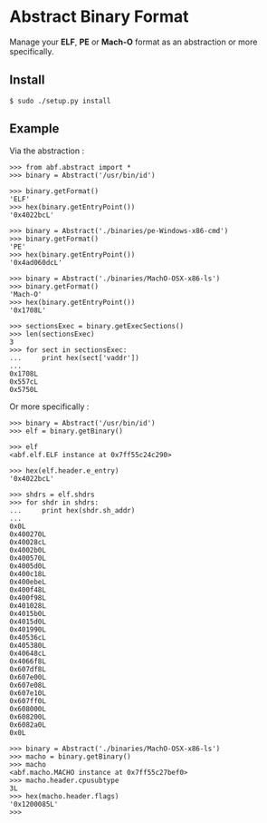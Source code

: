 Abstract Binary Format 
=======================

Manage your **ELF**, **PE** or **Mach-O** format as an abstraction or more specifically.

Install
-------

    $ sudo ./setup.py install

Example
-------

Via the abstraction :

    >>> from abf.abstract import *                                                                                                                                            
    >>> binary = Abstract('/usr/bin/id')                                                                                                                                      

    >>> binary.getFormat()
    'ELF'
    >>> hex(binary.getEntryPoint())
    '0x4022bcL'

    >>> binary = Abstract('./binaries/pe-Windows-x86-cmd')                                                                                                                    
    >>> binary.getFormat()
    'PE'
    >>> hex(binary.getEntryPoint())
    '0x4ad060dcL'

    >>> binary = Abstract('./binaries/MachO-OSX-x86-ls')                                                                                                                      
    >>> binary.getFormat()
    'Mach-O'
    >>> hex(binary.getEntryPoint())
    '0x1708L'

    >>> sectionsExec = binary.getExecSections()
    >>> len(sectionsExec)
    3
    >>> for sect in sectionsExec:                                                                                                                                             
    ...     print hex(sect['vaddr'])                                                                                                                                          
    ... 
    0x1708L
    0x557cL
    0x5750L

Or more specifically :

    >>> binary = Abstract('/usr/bin/id')                                                                                                                                      
    >>> elf = binary.getBinary()

    >>> elf
    <abf.elf.ELF instance at 0x7ff55c24c290>

    >>> hex(elf.header.e_entry)
    '0x4022bcL'
    
    >>> shdrs = elf.shdrs
    >>> for shdr in shdrs:                                                                                                                                                    
    ...     print hex(shdr.sh_addr)
    ... 
    0x0L
    0x400270L
    0x40028cL
    0x4002b0L
    0x400570L
    0x4005d0L
    0x400c18L
    0x400ebeL
    0x400f48L
    0x400f98L
    0x401028L
    0x4015b0L
    0x4015d0L
    0x401990L
    0x40536cL
    0x405380L
    0x40648cL
    0x4066f8L
    0x607df8L
    0x607e00L
    0x607e08L
    0x607e10L
    0x607ff0L
    0x608000L
    0x608200L
    0x6082a0L
    0x0L

    >>> binary = Abstract('./binaries/MachO-OSX-x86-ls')                                                                                                                      
    >>> macho = binary.getBinary()
    >>> macho
    <abf.macho.MACHO instance at 0x7ff55c27bef0>
    >>> macho.header.cpusubtype                                                                                                                                               
    3L
    >>> hex(macho.header.flags)                                                                                                                                               
    '0x1200085L'
    >>> 

